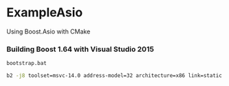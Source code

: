 # ExampleAsio
Using Boost.Asio with CMake

### Building Boost 1.64 with Visual Studio 2015 ###

```sh
bootstrap.bat

b2 -j8 toolset=msvc-14.0 address-model=32 architecture=x86 link=static threading=multi runtime-link=shared --build-type=minimal stage --stagedir=stage/win32
```